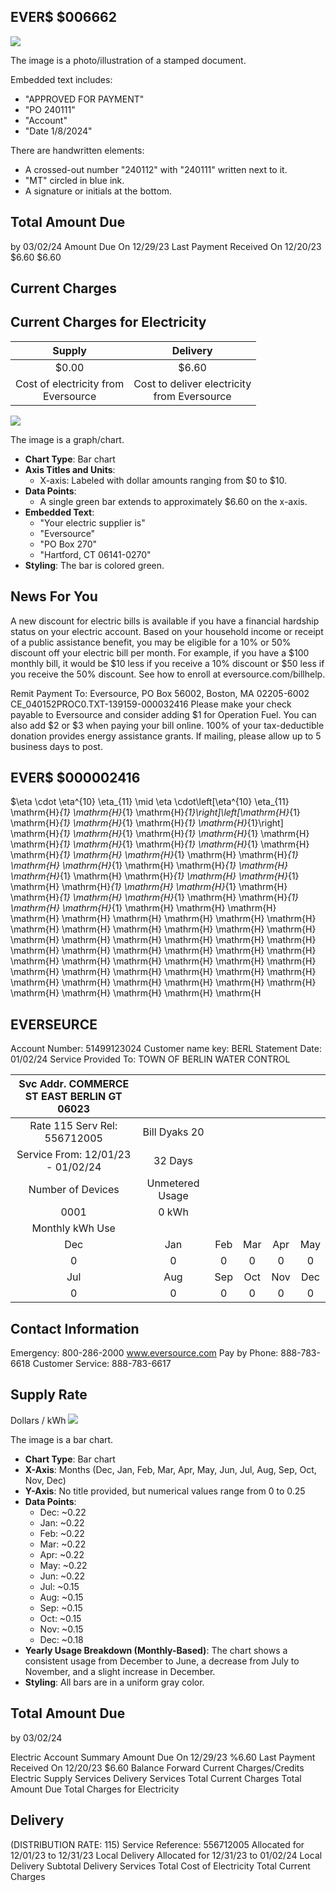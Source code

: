 ## EVER\$ $\$ 006662$

![](images/img-0.jpeg)

The image is a photo/illustration of a stamped document. 

Embedded text includes:

- "APPROVED FOR PAYMENT"
- "PO 240111"
- "Account"
- "Date 1/8/2024"

There are handwritten elements:

- A crossed-out number "240112" with "240111" written next to it.
- "MT" circled in blue ink.
- A signature or initials at the bottom.

## Total Amount Due

by 03/02/24
Amount Due On 12/29/23
Last Payment Received On 12/20/23
$\$ 6.60$
$\$ 6.60$

## Current Charges

## Current Charges for Electricity

| Supply | Delivery |
| :--: | :--: |
| \$0.00 | \$6.60 |
| Cost of electricity from <br> Eversource | Cost to deliver electricity <br> from Eversource |

![](images/img-1.jpeg)

The image is a graph/chart.

- **Chart Type**: Bar chart
- **Axis Titles and Units**: 
  - X-axis: Labeled with dollar amounts ranging from $0 to $10.
- **Data Points**: 
  - A single green bar extends to approximately $6.60 on the x-axis.
- **Embedded Text**: 
  - "Your electric supplier is"
  - "Eversource"
  - "PO Box 270"
  - "Hartford, CT 06141-0270"
- **Styling**: The bar is colored green.

## News For You

A new discount for electric bills is available if you have a financial hardship status on your electric account. Based on your household income or receipt of a public assistance benefit, you may be eligible for a $10 \%$ or $50 \%$ discount off your electric bill per month. For example, if you have a $\$ 100$ monthly bill, it would be $\$ 10$ less if you receive a $10 \%$ discount or $\$ 50$ less if you receive the $50 \%$ discount. See how to enroll at eversource.com/billhelp.

Remit Payment To: Eversource, PO Box 56002, Boston, MA 02205-6002
CE_040152PROC0.TXT-139159-000032416
Please make your check payable to Eversource and consider adding $\$ 1$ for Operation Fuel.
You can also add $\$ 2$ or $\$ 3$ when paying your bill online. $100 \%$ of your tax-deductible donation provides energy assistance grants. If mailing, please allow up to 5 business days to post.

## EVER\$ $\$ 000002416$

$\eta \cdot \eta^{10} \eta_{11} \mid \eta \cdot\left[\eta^{10} \eta_{11} \mathrm{H}_{1} \mathrm{H}_{1} \mathrm{H}_{1}\right]\left[\mathrm{H}_{1} \mathrm{H}_{1} \mathrm{H}_{1} \mathrm{H}_{1} \mathrm{H}_{1}\right] \mathrm{H}_{1} \mathrm{H}_{1} \mathrm{H}_{1} \mathrm{H}_{1} \mathrm{H} \mathrm{H}_{1} \mathrm{H}_{1} \mathrm{H}_{1} \mathrm{H}_{1} \mathrm{H} \mathrm{H}_{1} \mathrm{H} \mathrm{H}_{1} \mathrm{H} \mathrm{H}_{1} \mathrm{H} \mathrm{H}_{1} \mathrm{H} \mathrm{H}_{1} \mathrm{H} \mathrm{H}_{1} \mathrm{H} \mathrm{H}_{1} \mathrm{H} \mathrm{H}_{1} \mathrm{H} \mathrm{H}_{1} \mathrm{H} \mathrm{H}_{1} \mathrm{H} \mathrm{H}_{1} \mathrm{H} \mathrm{H}_{1} \mathrm{H} \mathrm{H}_{1} \mathrm{H} \mathrm{H}_{1} \mathrm{H} \mathrm{H} \mathrm{H} \mathrm{H} \mathrm{H} \mathrm{H} \mathrm{H} \mathrm{H} \mathrm{H} \mathrm{H} \mathrm{H} \mathrm{H} \mathrm{H} \mathrm{H} \mathrm{H} \mathrm{H} \mathrm{H} \mathrm{H} \mathrm{H} \mathrm{H} \mathrm{H} \mathrm{H} \mathrm{H} \mathrm{H} \mathrm{H} \mathrm{H} \mathrm{H} \mathrm{H} \mathrm{H} \mathrm{H} \mathrm{H} \mathrm{H} \mathrm{H} \mathrm{H} \mathrm{H} \mathrm{H} \mathrm{H} \mathrm{H} \mathrm{H} \mathrm{H} \mathrm{H} \mathrm{H} \mathrm{H} \mathrm{H} \mathrm{H} \mathrm{H} \mathrm{H} \mathrm{H} \mathrm{H} \mathrm{H

## EVERSEURCE

Account Number: 51499123024
Customer name key: BERL
Statement Date: 01/02/24
Service Provided To:
TOWN OF BERLIN WATER CONTROL

| Svc Addr. COMMERCE ST EAST BERLIN GT 06023 |  |  |  |  |  |
| :--: | :--: | :--: | :--: | :--: | :--: |
| Rate 115 Serv Rel: 556712005 | Bill Dyaks 20 |  |  |  |  |
| Service From: 12/01/23 - 01/02/24 | 32 Days |  |  |  |  |
| Number of Devices | Unmetered Usage |  |  |  |  |
| 0001 | 0 kWh |  |  |  |  |
| Monthly kWh Use |  |  |  |  |  |
| Dec | Jan | Feb | Mar | Apr | May | Jun |
| 0 | 0 | 0 | 0 | 0 | 0 | 0 |
| Jul | Aug | Sep | Oct | Nov | Dec |  |
| 0 | 0 | 0 | 0 | 0 | 0 | 0 |

## Contact Information

Emergency: 800-286-2000
www.eversource.com
Pay by Phone: 888-783-6618
Customer Service: 888-783-6617

## Supply Rate

Dollars / kWh
![](images/img-2.jpeg)

The image is a bar chart.

- **Chart Type**: Bar chart
- **X-Axis**: Months (Dec, Jan, Feb, Mar, Apr, May, Jun, Jul, Aug, Sep, Oct, Nov, Dec)
- **Y-Axis**: No title provided, but numerical values range from 0 to 0.25
- **Data Points**:
  - Dec: ~0.22
  - Jan: ~0.22
  - Feb: ~0.22
  - Mar: ~0.22
  - Apr: ~0.22
  - May: ~0.22
  - Jun: ~0.22
  - Jul: ~0.15
  - Aug: ~0.15
  - Sep: ~0.15
  - Oct: ~0.15
  - Nov: ~0.15
  - Dec: ~0.18
- **Yearly Usage Breakdown (Monthly-Based)**: The chart shows a consistent usage from December to June, a decrease from July to November, and a slight increase in December.
- **Styling**: All bars are in a uniform gray color.

## Total Amount Due

by $03 / 02 / 24$

Electric Account Summary
Amount Due On 12/29/23
\%6.60
Last Payment Received On 12/20/23
\$6.60
Balance Forward
Current Charges/Credits
Electric Supply Services
Delivery Services
Total Current Charges
Total Amount Due
Total Charges for Electricity

## Delivery

(DISTRIBUTION RATE: 115)
Service Reference: 556712005
Allocated for 12/01/23 to 12/31/23
Local Delivery
Allocated for 12/31/23 to 01/02/24
Local Delivery
Subtotal Delivery Services
Total Cost of Electricity
Total Current Charges
